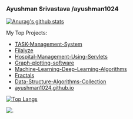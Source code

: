 ### Ayushman Srivastava /ayushman1024
[![Anurag's github stats](https://github-readme-stats.vercel.app/api?username=ayushman1024&show_icons=true&theme=radical&include_all_commits=true)](https://github.com/anuraghazra/github-readme-stats)

My Top Projects:

- [TASK-Management-System](https://github.com/ayushman1024/TASK-Management-System)
- [Filalyze](https://github.com/ayushman1024/Filalyze)
- [Hospital-Management-Using-Servlets](https://github.com/ayushman1024/Hospital-Management-Using-Servlets)
- [Graph-plotting-software](https://github.com/ayushman1024/Graph-plotting-software)
- [Machine-Learning-Deep-Learning-Algorithms](https://github.com/ayushman1024/Machine-Learning-Deep-Learning-Algorithms)
- [Fractals](https://github.com/ayushman1024/Fractals)
- [Data-Structure-Algorithms-Collection](https://github.com/ayushman1024/Data-Structure-Algorithms-Collection)
- [ayushman1024.github.io](https://github.com/ayushman1024/ayushman1024.github.io)

[![Top Langs](https://github-readme-stats.vercel.app/api/top-langs/?username=ayushman1024&title_color=fff&icon_color=79ff97&text_color=9f9f9f&bg_color=151515)](https://github.com/anuraghazra/github-readme-stats)


![.](https://github-pages-visitor.herokuapp.com/counter/githubDashboard)
